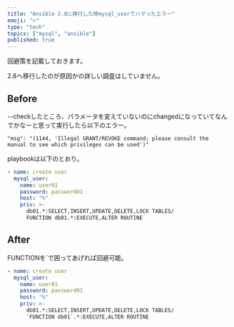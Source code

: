 ```yaml
---
title: "Ansible 2.8に移行した時mysql_userでハマったエラー"
emoji: "🔥"
type: "tech"
topics: ["mysql", "ansible"]
published: true
---
```


回避策を記載しておきます。

2.8へ移行したのが原因かの詳しい調査はしていません。

## Before

--checkしたところ、パラメータを変えていないのにchangedになっていてなんでかなーと思って実行したら以下のエラー。

```
"msg": "(1144, 'Illegal GRANT/REVOKE command; please consult the manual to see which privileges can be used')"
```

playbookは以下のとおり。

```yaml
- name: create user
  mysql_user:
    name: user01
    password: password01
    host: "%"
    priv: >-
      db01.*:SELECT,INSERT,UPDATE,DELETE,LOCK TABLES/
      FUNCTION db01.*:EXECUTE,ALTER ROUTINE
```

## After

FUNCTIONを`で囲ってあげれば回避可能。

```yaml
- name: create user
  mysql_user:
    name: user01
    password: password01
    host: "%"
    priv: >-
      db01.*:SELECT,INSERT,UPDATE,DELETE,LOCK TABLES/
      `FUNCTION db01`.*:EXECUTE,ALTER ROUTINE
```
